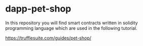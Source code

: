 # dapp-pet-shop


In this repository you will find smart contracts written in solidity programming language which are used in the following tutorial. 



https://trufflesuite.com/guides/pet-shop/ 